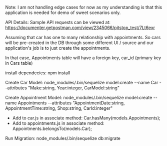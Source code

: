 Note: I am not handling edge cases for now as my understanding is that this application is needed for
demo of sweet scenarios only.

API Details:
Sample API requests can be viewed at:
https://documenter.getpostman.com/view/2345066/pitstop_test/7Lt6exr

Assuming that car has one to many relationship with appointments. So cars will be pre-created in the DB
through some different UI / source and our application's job is to just create the appointments.

In that case, Appointments table will have a foreign key, car_id (primary key in Cars table)

install dependecies:
npm install

Create Car Model:
node_modules/.bin/sequelize model:create --name Car --attributes "Make:string, Year:integer, CarModel:string"

Create Appointment Model:
node_modules/.bin/sequelize model:create --name Appointments --attributes "AppointmentDate:string, AppointmentTime:string, Shop:string, CarId:integer"

- Add to car.js in associate method:
Car.hasMany(models.Appointments);
- Add to appointments.js in associate method:
Appointments.belongsTo(models.Car);

Run Migration:
node_modules/.bin/sequelize db:migrate
